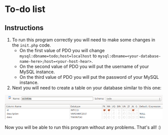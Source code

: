 # To-do list

## Instructions

1. To run this program correctly you will need to make some changes in the `init.php` code.
    * On the first value of PDO you will change `mysql:dbname=todo;host=localhost` to `mysql:dbname=<your-database-name-here>;host=<your-host-hear>`.
    * On the second value of PDO you will put the username of your MySQL instance.
    * On the third value of PDO you will put the password of your MySQL instance.
2. Next you will need to create a table on your database similar to this one:

![activities-table](/img/table.png)

Now you will be able to run this program without any problems. That's all! :)